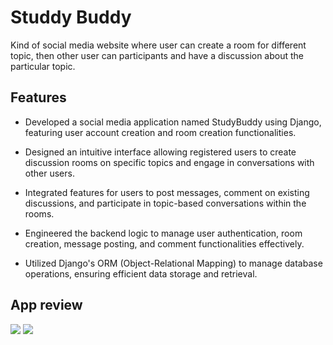 # Studdy Buddy 

Kind of social media website where user can create a room for different topic, then other user can participants and have a discussion about the particular topic.  

## Features
- Developed a social media application named StudyBuddy using Django, featuring user account creation and room creation functionalities.

- Designed an intuitive interface allowing registered users to create discussion rooms on specific topics and engage in conversations with other users.

- Integrated features for users to post messages, comment on existing discussions, and participate in topic-based conversations within the rooms.

- Engineered the backend logic to manage user authentication, room creation, message posting, and comment functionalities effectively.

- Utilized Django's ORM (Object-Relational Mapping) to manage database operations, ensuring efficient data storage and retrieval.

## App review
<img src="https://media.licdn.com/dms/image/D562DAQHo2LFv64NAJA/profile-treasury-image-shrink_800_800/0/1706807116077?e=1707415200&v=beta&t=dbmB6tOkqn9gQ9TySLcNSepmTLWuqo-9CDHvGFRnm00" >
<img src="https://media.licdn.com/dms/image/D562DAQGnE3qAGhbLiw/profile-treasury-image-shrink_800_800/0/1706807100896?e=1707415200&v=beta&t=xZA9imC0VUMz6nruJ47xFtpWJEJzJozXIi8Xra0GBgo" >
